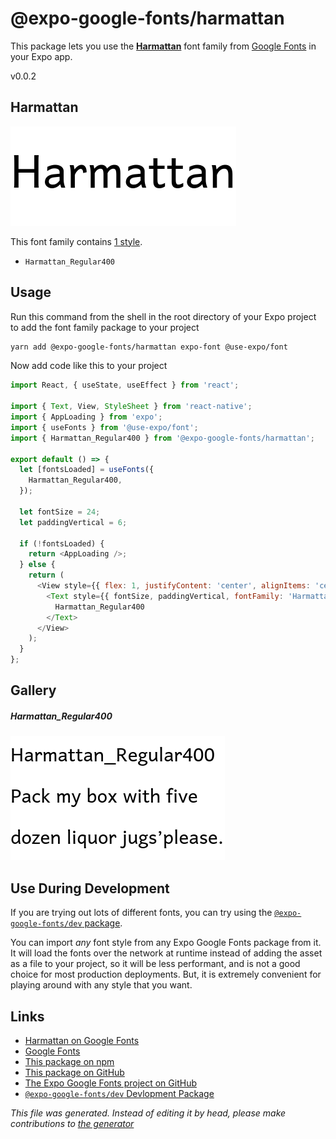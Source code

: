# @expo-google-fonts/harmattan

This package lets you use the [**Harmattan**](https://fonts.google.com/specimen/Harmattan) font family from [Google Fonts](https://fonts.google.com/) in your Expo app.

v0.0.2

## Harmattan

![Harmattan](./font-family.png)

This font family contains [1 style](#gallery).

- `Harmattan_Regular400`

## Usage

Run this command from the shell in the root directory of your Expo project to add the font family package to your project
```sh
yarn add @expo-google-fonts/harmattan expo-font @use-expo/font
```

Now add code like this to your project
```js
import React, { useState, useEffect } from 'react';

import { Text, View, StyleSheet } from 'react-native';
import { AppLoading } from 'expo';
import { useFonts } from '@use-expo/font';
import { Harmattan_Regular400 } from '@expo-google-fonts/harmattan';

export default () => {
  let [fontsLoaded] = useFonts({
    Harmattan_Regular400,
  });

  let fontSize = 24;
  let paddingVertical = 6;

  if (!fontsLoaded) {
    return <AppLoading />;
  } else {
    return (
      <View style={{ flex: 1, justifyContent: 'center', alignItems: 'center' }}>
        <Text style={{ fontSize, paddingVertical, fontFamily: 'Harmattan_Regular400' }}>
          Harmattan_Regular400
        </Text>
      </View>
    );
  }
};

```

## Gallery

##### Harmattan_Regular400
![Harmattan_Regular400](./41320202de91ac539042bef1e0b4e68bb221cb422a2afcfd15a946a73ac99f64.ttf.png)


## Use During Development

If you are trying out lots of different fonts, you can try using the [`@expo-google-fonts/dev` package](https://www.npmjs.com/package/@expo-google-fonts/dev).

You can import *any* font style from any Expo Google Fonts package from it. It will load the fonts
over the network at runtime instead of adding the asset as a file to your project, so it will be 
less performant, and is not a good choice for most production deployments. But, it is extremely convenient
for playing around with any style that you want.

## Links

- [Harmattan on Google Fonts](https://fonts.google.com/specimen/Harmattan)
- [Google Fonts](https://fonts.google.com/)
- [This package on npm](https://www.npmjs.com/package/@expo-google-fonts/harmattan)
- [This package on GitHub](https://github.com/expo/google-fonts/tree/master/font-packages/harmattan)
- [The Expo Google Fonts project on GitHub](https://github.com/expo/google-fonts)
- [`@expo-google-fonts/dev` Devlopment Package](https://github.com/expo/google-fonts/tree/master/font-packages/dev)


*This file was generated. Instead of editing it by head, please make contributions to [the generator](https://github.com/expo/google-fonts/tree/master/packages/generator)*
